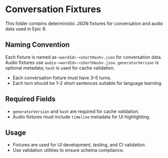 # Conversation Fixtures

This folder contains deterministic JSON fixtures for conversation and audio data used in Epic 8.

## Naming Convention

Each fixture is named as `<wordId>-<shortHash>.json` for conversation data.
Audio fixtures use `audio-<wordId>-<shortHash>.json`.
`generatorVersion` is optional metadata; `hash` is used for cache validation.

- Each conversation fixture must have 3–5 turns.
- Each turn should be 1–2 short sentences suitable for language learning.

## Required Fields

- `generatorVersion` and `hash` are required for cache validation.
- Audio fixtures must include `timeline` metadata for UI highlighting.

## Usage

- Fixtures are used for UI development, testing, and CI validation.
- Use validation utilities to ensure schema compliance.
